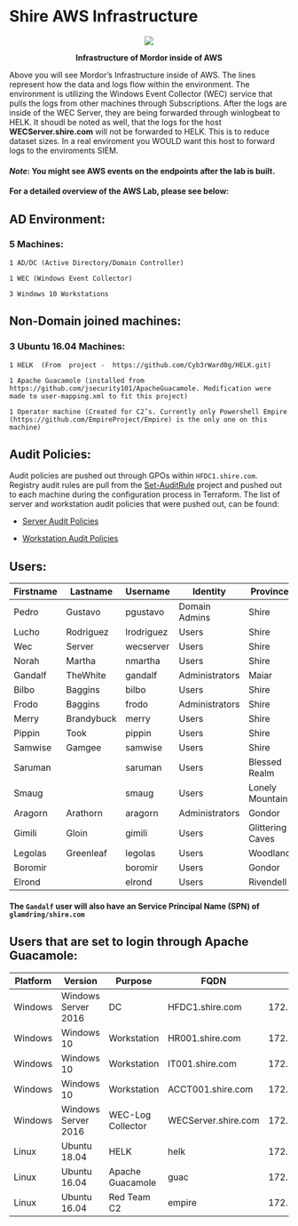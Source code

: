 # Shire AWS Infrastructure

<p align="center"><img src="https://github.com/Cyb3rWard0g/mordor/blob/master/environment/shire/aws/images/Infrastructure.png"></p>
<p align="center"><strong> Infrastructure of Mordor inside of AWS</strong> </p>
Above you will see Mordor’s Infrastructure inside of AWS. The lines represent how the data and logs flow within the environment. The environment is utilizing the Windows Event Collector (WEC) service that pulls the logs from other machines through Subscriptions. After the logs are inside of the WEC Server, they are being forwarded through winlogbeat to HELK. It shoudl be noted as well, that the logs for the host <strong> WECServer.shire.com</strong> will not be forwarded to HELK. This is to reduce dataset sizes. In a real enviroment you WOULD want this host to forward logs to the enviroments SIEM. 

#### *Note*:   You might see AWS events on the endpoints after the lab is built. 

#### For a detailed overview of the AWS Lab, please see below:

## AD Environment:

### 5 Machines:
	1 AD/DC (Active Directory/Domain Controller)
		
	1 WEC (Windows Event Collector)
		
	3 Windows 10 Workstations


## Non-Domain joined machines:
### 3 Ubuntu 16.04 Machines: 

	1 HELK  (From  project -  https://github.com/Cyb3rWard0g/HELK.git)
		
	1 Apache Guacamole (installed from https://github.com/jsecurity101/ApacheGuacamole. Modification were made to user-mapping.xml to fit this project)
		
	1 Operator machine (Created for C2’s. Currently only Powershell Empire (https://github.com/EmpireProject/Empire) is the only one on this machine)

## Audit Policies:
Audit policies are pushed out through GPOs within `HFDC1.shire.com`. Registry audit rules are pull from the [Set-AuditRule](https://github.com/hunters-forge/Set-AuditRule) project and pushed out to each machine during the configuration process in Terraform. The list of server and workstation audit policies that were pushed out, can be found:
* [Server Audit Policies](https://github.com/Cyb3rWard0g/mordor/blob/master/environment/shire/aws/Date_Documentation/Server-Audit-Settings.md)

* [Workstation Audit Policies](https://github.com/Cyb3rWard0g/mordor/blob/master/environment/shire/aws/Date_Documentation/Workstation-Audit-Settings.md)

## Users:
|Firstname|Lastname|Username|Identity|Province|Password|NTLM Hash|OU|
|---------|---------|---------|---------|---------|---------|---------|---------|
|Pedro|Gustavo|pgustavo|Domain Admins|Shire|S@lv@m3!M0d3|5B1DF8099DB9998C12C045347D4F5BEC|"CN=Users,DC=shire,DC=com"|
|Lucho|Rodriguez|lrodriguez|Users|Shire|Ann0n@!|7DF4090B3A849071DE65F066FB1C845E|"CN=Users,DC=shire,DC=com"|
|Wec|Server|wecserver|Users|Shire|Edhellen$|2B73258D609C326C99F10592812D842F|"CN=Users,DC=shire,DC=com"|
|Norah|Martha|nmartha|Users|Shire|ShiRe012!|9C77F30FD10998EBF825A71CD292C3CF|"CN=Users,DC=shire,DC=com"|
|Gandalf|TheWhite|gandalf|Administrators|Maiar|$hadowf@x1|F814541A42785456359BDD7A9107E4F1|"CN=Users,DC=shire,DC=com"|
|Bilbo|Baggins|bilbo|Users|Shire|LittleThief1!|6B6308F2839A6BD861518FCD354E0BF5|"CN=Users,DC=shire,DC=com"|
|Frodo|Baggins|frodo|Administrators|Shire|RingBeaRer12!|22DECE71F50648DC9850B6409D4FC2F7|"CN=Users,DC=shire,DC=com"|
|Merry|Brandybuck|merry|Users|Shire|Meri@d0c!|2F7A822076D4DAACD9AB8E258C8EDCF5|"CN=Users,DC=shire,DC=com"|
|Pippin|Took|pippin|Users|Shire|PeRegRin1!|4DFE2C9E8C08B0C4B11C0A03CBA55FE6|"CN=Users,DC=shire,DC=com"|
|Samwise|Gamgee|samwise|Users|Shire|TheBr@ve1!|85A27C2606CE84DCFCEA7C2C23BB408B|"CN=Users,DC=shire,DC=com"|
|Saruman| |saruman|Users|Blessed Realm|EvilWiz@rd2!|F1B3CA7B2B36A9E3AC81E131040A0B7A|"CN=Users,DC=shire,DC=com"|
|Smaug| |smaug|Users|Lonely Mountain|TheImpenetr@ble1!|43AC98E745BB34C58C2EEC08F547F00B|"CN=Users,DC=shire,DC=com"|
|Aragorn|Arathorn|aragorn|Administrators|Gondor|R@ngerofTheN0rth|CF3CE8E51196F2654833E34B3D1D5339|"CN=Users,DC=shire,DC=com"|
|Gimili|Gloin|gimili|Users|Glittering Caves|Dw@rv3s|90CFC8DB2B08FEF5BDAC797F811A6FFF|"CN=Users,DC=shire,DC=com"|
|Legolas|Greenleaf|legolas|Users|Woodland|W00dl@ndR3alm1!|54DDD51A3FCDF7EA4252915147C3F2E3|"CN=Users,DC=shire,DC=com"|
|Boromir| |boromir|Users|Gondor|C@ptain0fGond0r1!|2906ABC9768E9D1748C979C0ED097C8F|"CN=Users,DC=shire,DC=com"|
|Elrond| |elrond|Users|Rivendell|Vily@12!|D49A534CD25BE349E2A5674EC4338F42|"CN=Users,DC=shire,DC=com"|

#### The `Gandalf` user will also have an Service Principal Name (SPN) of `glamdring/shire.com`


## Users that are set to login through Apache Guacamole:
|Platform|Version|Purpose|FQDN|IP|LoginUser|
|---------|---------|---------|---------|---------|---------|
|Windows|Windows Server 2016|DC|HFDC1.shire.com|172.18.39.5|Administrator:S@lv@m3!M0d3|
|Windows|Windows 10|Workstation|HR001.shire.com|172.18.39.106|nmartha:ShiRe012!|
|Windows|Windows 10|Workstation|IT001.shire.com|172.18.39.105|pgustavo:S@lv@m3!M0d3|
|Windows|Windows 10|Workstation|ACCT001.shire.com|172.18.39.100|lrodrigues:Ann0n@!|
|Windows|Windows Server 2016|WEC-Log Collector|WECServer.shire.com|172.18.39.102|Administrator:S@lv@m3!M0d3|
|Linux|Ubuntu 18.04|HELK|helk|172.18.39.6|aragorn:aragorn|
|Linux|Ubuntu 16.04|Apache Guacamole|guac|172.18.39.9|guac:guac|
|Linux|Ubuntu 16.04|Red Team C2|empire|172.18.39.8|wardog:wardog|








